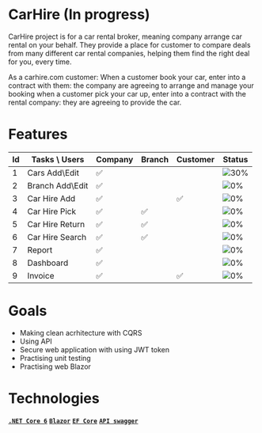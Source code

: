 # CarHire (In progress)
CarHire project is for a car rental broker, meaning company arrange car rental on your behalf. 
They provide a place for customer to compare deals from many different car rental companies, helping them find the right deal for you, every time.

As a carhire.com  customer:
When a customer book your car, enter into a contract with them: the company are agreeing to arrange and manage your booking when a customer pick your car up,
enter into a contract with the rental company: they are agreeing to provide the car.

# Features

| Id | Tasks \ Users   | Company | Branch | Customer | Status |
| -- | --------------- | - | - | - | - |
| 1  | Cars Add\Edit   | ✅ |  |  | ![30%](https://progress-bar.dev/30)|
| 2  | Branch Add\Edit | ✅ |  |  | ![0%](https://progress-bar.dev/0) |
| 3  | Car Hire Add    | ✅ |  | ✅ | ![0%](https://progress-bar.dev/0) |
| 4  | Car Hire Pick   | ✅ | ✅ |  | ![0%](https://progress-bar.dev/0)|
| 5  | Car Hire Return | ✅ | ✅ |  | ![0%](https://progress-bar.dev/0) |
| 6  | Car Hire Search | ✅ | ✅ |  | ![0%](https://progress-bar.dev/0)|
| 7  | Report          | ✅ |  |  | ![0%](https://progress-bar.dev/0) |
| 8  | Dashboard       | ✅ |  |  | ![0%](https://progress-bar.dev/0) |
| 9  | Invoice         | ✅ |  | ✅ | ![0%](https://progress-bar.dev/0) |


# Goals

- Making clean acrhitecture with CQRS
- Using API
- Secure web application with using JWT token
- Practising unit testing 
- Practising web Blazor

# Technologies

**[`.NET Core 6`](https://dotnet.microsoft.com/download)**
**[`Blazor`](https://dotnet.microsoft.com/apps/aspnet/web-apps/blazor)** 
**[`EF Core`](https://github.com/dotnet/efcore)**
**[`API swagger`](https://swagger.io)**








